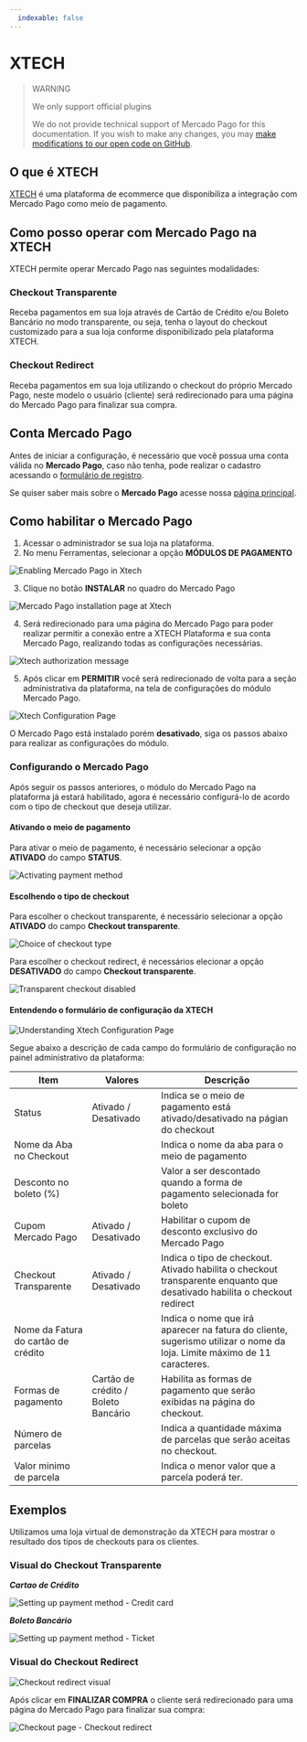 ```yaml
---
  indexable: false
---
```

# XTECH

> WARNING
>
> We only support official plugins
>
> We do not provide technical support of Mercado Pago for this documentation. If you wish to make any changes, you may [make modifications to our open code on GitHub](https://github.com/mercadopago/devsite-docs/blob/development/guides/plugins/unofficial/xtech.en.md).

## O que é XTECH

[XTECH](https://www.xtechcommerce.com/) é uma plataforma de ecommerce que disponibiliza a integração com Mercado Pago como meio de pagamento.

## Como posso operar com Mercado Pago na XTECH

XTECH permite operar Mercado Pago nas seguintes modalidades:

### Checkout Transparente

Receba pagamentos em sua loja através de Cartão de Crédito e/ou Boleto Bancário no modo transparente, ou seja, tenha o layout do checkout customizado para a sua loja conforme disponibilizado pela plataforma XTECH.

### Checkout Redirect

Receba pagamentos em sua loja utilizando o checkout do próprio Mercado Pago, neste modelo o usuário (cliente) será redirecionado para uma página do Mercado Pago para finalizar sua compra.

## Conta Mercado Pago

Antes de iniciar a configuração, é necessário que você possua uma conta válida no **Mercado Pago**, caso não tenha, pode realizar o cadastro acessando o [formulário de registro](https://www.mercadopago.com.br/registration-mp?mode=mp).

Se quiser saber mais sobre o **Mercado Pago** acesse nossa [página principal](https://www.mercadopago.com.br/).

## Como habilitar o Mercado Pago

1. Acessar o administrador se sua loja na plataforma.
2. No menu Ferramentas, selecionar a opção **MÓDULOS DE PAGAMENTO**

![Enabling Mercado Pago in Xtech](/images/xtech/xtech_config01.png)

3. Clique no botão **INSTALAR** no quadro do Mercado Pago

![Mercado Pago installation page at Xtech](/images/xtech/xtech_config02.png)

4. Será redirecionado para uma página do Mercado Pago para poder realizar permitir a conexão entre a XTECH Plataforma e sua conta Mercado Pago, realizando todas as configurações necessárias.

![Xtech authorization message](/images/xtech/xtech_config03.png)

5. Após clicar em **PERMITIR** você será redirecionado de volta para a seção administrativa da plataforma, na tela de configurações do módulo Mercado Pago.

![Xtech Configuration Page](/images/xtech/xtech_config04.png)

O Mercado Pago está instalado porém **desativado**, siga os passos abaixo para realizar as configurações do módulo.

### Configurando o Mercado Pago

Após seguir os passos anteriores, o módulo do Mercado Pago na plataforma já estará habilitado, agora é necessário configurá-lo de acordo com o tipo de checkout que deseja utilizar.

#### Ativando o meio de pagamento

Para ativar o meio de pagamento, é necessário selecionar a opção **ATIVADO** do campo **STATUS**.

![Activating payment method](/images/xtech/xtech_config06.png)

#### Escolhendo o tipo de checkout

Para escolher o checkout transparente, é necessário selecionar a opção **ATIVADO** do campo **Checkout transparente**.

![Choice of checkout type](/images/xtech/xtech_config07.png)

Para escolher o checkout redirect, é necessários elecionar a opção **DESATIVADO** do campo **Checkout transparente**.

![Transparent checkout disabled](/images/xtech/xtech_config08.png)

#### Entendendo o formulário de configuração da XTECH

![Understanding Xtech Configuration Page](/images/xtech/xtech_config05.png)

Segue abaixo a descrição de cada campo do formulário de configuração no painel administrativo da plataforma:

| Item | Valores | Descrição |
| --- | --- | --- |
| Status | Ativado / Desativado | Indica se o meio de pagamento está ativado/desativado na págian do checkout |
| Nome da Aba no Checkout | | Indica o nome da aba para o meio de pagamento |
| Desconto no boleto (%) | | Valor a ser descontado quando a forma de pagamento selecionada for boleto |
| Cupom Mercado Pago | Ativado / Desativado | Habilitar o cupom de desconto exclusivo do Mercado Pago |
| Checkout Transparente | Ativado / Desativado | Indica o tipo de checkout. Ativado habilita o checkout transparente enquanto que desativado habilita o checkout redirect |
| Nome da Fatura do cartão de crédito | | Indica o nome que irá aparecer na fatura do cliente, sugerismo utilizar o nome da loja. Limite máximo de 11 caracteres. |
| Formas de pagamento | Cartão de crédito / Boleto Bancário | Habilita as formas de pagamento que serão exibidas na página do checkout. |
| Número de parcelas | | Indica a quantidade máxima de parcelas que serão aceitas no checkout. |
 Valor minimo de parcela | | Indica o menor valor que a parcela poderá ter. |

## Exemplos

Utilizamos uma loja virtual de demonstração da XTECH para mostrar o resultado dos tipos de checkouts para os clientes.

### Visual do Checkout Transparente

**_Cartao de Crédito_**

![Setting up payment method - Credit card](/images/xtech/xtech_config12.png)

**_Boleto Bancário_**

![Setting up payment method - Ticket](/images/xtech/xtech_config11.png)

### Visual do Checkout Redirect

![Checkout redirect visual](/images/xtech/xtech_config10.png)

Após clicar em **FINALIZAR COMPRA** o cliente será redirecionado para uma página do Mercado Pago para finalizar sua compra:

![Checkout page - Checkout redirect](/images/xtech/xtech_gif01.png)
